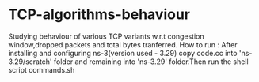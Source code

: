 # TCP-algorithms-behaviour
Studying behaviour of various TCP variants w.r.t congestion window,dropped packets and total bytes tranferred.
How to run : 
After installing and configuring ns-3(version used - 3.29) copy code.cc into 'ns-3.29/scratch' folder and remaining into 'ns-3.29' folder.Then run the shell script commands.sh
